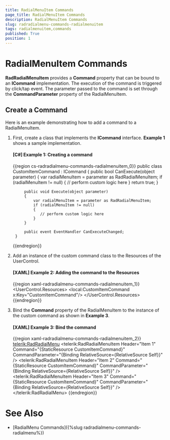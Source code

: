 ```yaml
---
title: RadialMenuItem Commands
page_title: RadialMenuItem Commands
description: RadialMenuItem Commands
slug: radradialmenu-commands-radialmenuitem
tags: radialmenuitem,commands
published: True
position: 1
---
```


# RadialMenuItem Commands

__RadRadialMenuItem__ provides a __Command__ property that can be bound to an __ICommand__ implementation. The execution of the command is triggered by click/tap event. The parameter passed to the command is set through the __CommandParameter__ property of the RadialMenuItem.        

## Create a Command

Here is an example demonstrating how to add a command to a RadialMenuItem.

1. First, create a class that implements the __ICommand__ interface. __Example 1__ shows a sample implementation.          

	#### __[C#] Example 1: Creating a command__

	{{region cs-radradialmenu-commands-radialmenuitem_0}}
		public class CustomItemCommand : ICommand
		{
			public bool CanExecute(object parameter)
			{
				var radialMenuItem = parameter as RadRadialMenuItem;
				if (radialMenuItem != null)
				{
				   // perform custom logic here
				}
				return true;
			}
		
			public void Execute(object parameter)
			{
				var radialMenuItem = parameter as RadRadialMenuItem;
				if (radialMenuItem != null)
				{
				   // perform custom logic here                
				}
			}
		
			public event EventHandler CanExecuteChanged;
		}    
	{{endregion}}

1. Add an instance of the custom command class to the Resources of the UserControl.

	#### __[XAML] Example 2: Adding the command to the Resources__

	{{region xaml-radradialmenu-commands-radialmenuitem_1}}
		<UserControl.Resources>
			<local:CustomItemCommand x:Key="CustomItemCommand"/>
		</UserControl.Resources>
	{{endregion}}

1. Bind the __Command__ property of the RadialMenuItem to the instance of the custom command as shown in __Example 3__.          

	#### __[XAML] Example 3: Bind the command__

	{{region xaml-radradialmenu-commands-radialmenuitem_2}}
		<telerik:RadRadialMenu>
			<telerik:RadRadialMenuItem Header="Item 1" Command="{StaticResource CustomItemCommand}" 
					CommandParameter="{Binding RelativeSource={RelativeSource Self}}" />
			<telerik:RadRadialMenuItem Header="Item 2" Command="{StaticResource CustomItemCommand}" 
					CommandParameter="{Binding RelativeSource={RelativeSource Self}}" />
			<telerik:RadRadialMenuItem Header="Item 3" Command="{StaticResource CustomItemCommand}" 
					CommandParameter="{Binding RelativeSource={RelativeSource Self}}" />
		</telerik:RadRadialMenu>
	{{endregion}}

# See Also

 * [RadialMenu Commands]({%slug radradialmenu-commands-radialmenu%})
